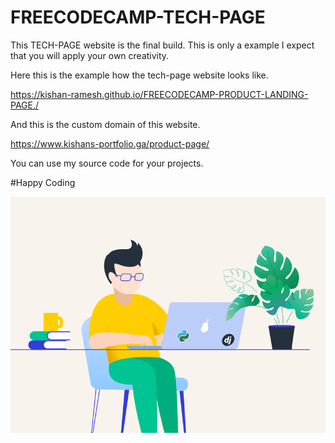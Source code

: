# FREECODECAMP-TECH-PAGE

This TECH-PAGE website is the final build. This is only a example I expect that you will apply your own creativity.

Here this is the example how the tech-page website looks like.

https://kishan-ramesh.github.io/FREECODECAMP-PRODUCT-LANDING-PAGE./

And this is the custom domain of this website.

https://www.kishans-portfolio.ga/product-page/

You can use my source code for your projects.

#Happy Coding

<!DOCTYPE html>
<html>
  <body>
    <img src="happy-coding.gif" alt="Please Refresh">
  </body>
  </html>
